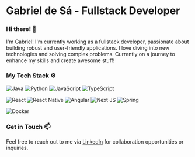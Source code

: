 # Gabriel de Sá - Fullstack Developer

### Hi there! 🚀
I'm Gabriel! I'm currently working as a fullstack developer, passionate about building robust and user-friendly applications. I love diving into new technologies and solving complex problems. Currently on a journey to enhance my skills and create awesome stuff!

### My Tech Stack ⚙️
![Java](https://img.shields.io/badge/java-%23ED8B00.svg?style=for-the-badge&logo=openjdk&logoColor=white) ![Python](https://img.shields.io/badge/python-3670A0?style=for-the-badge&logo=python&logoColor=ffdd54) ![JavaScript](https://img.shields.io/badge/javascript-%23323330.svg?style=for-the-badge&logo=javascript&logoColor=%23F7DF1E) ![TypeScript](https://img.shields.io/badge/typescript-%23007ACC.svg?style=for-the-badge&logo=typescript&logoColor=white)

![React](https://img.shields.io/badge/react-%2320232a.svg?style=for-the-badge&logo=react&logoColor=%2361DAFB) ![React Native](https://img.shields.io/badge/react_native-%2320232a.svg?style=for-the-badge&logo=react&logoColor=%2361DAFB) ![Angular](https://img.shields.io/badge/angular-%23DD0031.svg?style=for-the-badge&logo=angular&logoColor=white) ![Next JS](https://img.shields.io/badge/Next-black?style=for-the-badge&logo=next.js&logoColor=white) ![Spring](https://img.shields.io/badge/spring-%236DB33F.svg?style=for-the-badge&logo=spring&logoColor=white)

![Docker](https://img.shields.io/badge/docker-%230db7ed.svg?style=for-the-badge&logo=docker&logoColor=white)

### Get in Touch 📫
Feel free to reach out to me via [LinkedIn](https://www.linkedin.com/in/gabrielattano/) for collaboration opportunities or inquiries.
